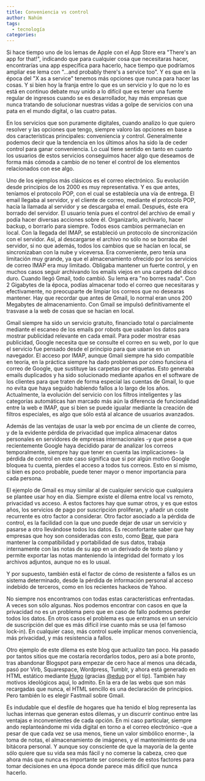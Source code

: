 ```yaml
---
title: Conveniencia vs control
author: Nahúm
tags:
  - tecnología
categories:
---
```


Si hace tiempo uno de los lemas de Apple con el App Store era "There's an app for that!", indicando que para cualquier cosa que necesitaras hacer, encontrarías una app específica para hacerlo, hace tiempo que podríamos ampliar ese lema con "...and probably there's a service too". Y es que en la época del "X as a service" tenemos más opciones que nunca para hacer las cosas. Y si bien hoy la franja entre lo que es un servicio y lo que no lo es está en continuo debate muy unido a lo difícil que es tener una fuente regular de ingresos cuando se es desarrollador, hay más empresas que nunca tratando de solucionar nuestras vidas a golpe de servicios con una pata en el mundo digital, o las cuatro patas. 

En los servicios que son puramente digitales, cuando analizo lo que quiero resolver y las opciones que tengo, siempre valoro las opciones en base a dos características principales: conveniencia y control. Generalmente podemos decir que la tendencia en los últimos años ha sido la de ceder control para ganar conveniencia. Lo cual tiene sentido en tanto en cuanto los usuarios de estos servicios conseguimos hacer algo que deseamos de forma más cómoda a cambio de no tener el control de los elementos relacionados con ese algo. 

Uno de los ejemplos más clásicos es el correo electrónico. Su evolución desde principios de los 2000 es muy representativa. Y es que antes, teníamos el protocolo POP, con el cual se establecía una vía de entrega. El email llegaba al servidor, y el cliente de correo, mediante el protocolo POP, hacía la llamada al servidor y se descargaba el email. Después, éste era borrado del servidor. El usuario tenía pues el control del archivo de email y podía hacer diversas acciones sobre él. Organizarlo, archivarlo, hacer backup, o borrarlo para siempre. Todos esos cambios permanecían en local.
Con la llegada del IMAP, se estableció un protocolo de  sincronización con el servidor. Así, al descargarse el archivo no sólo no se borraba del servidor, si no que además, todos los cambios que se hacían en local, se sincronizaban con la nube y viceversa. Era conveniente, pero tenía una limitación muy grande, ya que el almacenamiento ofrecido por los servicios de correo IMAP era muy limitado. Obligaba mantener un fuerte control, y en muchos casos seguir archivando los emails viejos en una carpeta del disco duro. Cuando llegó Gmail, todo cambió. Su lema era "no borres nada". Con 2 Gigabytes de la época, podías almacenar todo el correo que necesitaras y efectivamente, no preocuparte de limpiar los correos que no desearas mantener. Hay que recordar que antes de Gmail, lo normal eran unos 200 Megabytes de almacenamiento. Con Gmail se impulsó definitivamente el trasvase a la web de cosas que se hacían en local.

Gmail siempre ha sido un servicio gratuito, financiado total o parcialmente mediante el escaneo de los emails por robots que usaban los datos para mostrar publicidad relevante en cada email. Para poder mostrar esas publicidad, Google necesita que se consulte el correo en su web, por lo que el servicio fue pensado desde el principio para que usarse en un navegador. El acceso por IMAP, aunque Gmail siempre ha sido compatible en teoría, en la práctica siempre ha dado problemas por cómo funciona el correo de Google, que sustituye las carpetas por etiquetas. Esto generaba emails duplicados y ha sido solucionado mediante apaños en el software de los clientes para que traten de forma especial las cuentas de Gmail, lo que no evita que haya seguido habiendo fallos a lo largo de los años. Actualmente, la evolución del servicio con los filtros inteligentes y las categorías automáticas han marcado más aún la diferencia de funcionalidad entre la web e IMAP, que si bien se puede igualar mediante la creación de filtros especiales, es algo que sólo está al alcance de usuarios avanzados. 

Además de las ventajas de usar la web por encima de un cliente de correo, y de la evidente pérdida de privacidad que implica almacenar datos personales en servidores de empresas internacionales -y que pese a que recientemente Google haya decidido parar de analizar los correos temporalmente, siempre hay que tener en cuenta las implicaciones- la pérdida de control en este caso significa que si por algún motivo Google bloquea tu cuenta, pierdes el acceso a todos tus correos. Esto en sí mismo, si bien es poco probable, puede tener mayor o menor importancia para cada persona.  

El ejemplo de Gmail es muy similar al de cualquier servicio que cualquiera se plantee usar hoy en día. Siempre existe el dilema entre local vs remoto, privacidad vs acceso. A estos factores hay que sumar otros, y es que estos años, los servicios de pago por suscripción proliferan, y añadir un coste recurrente es otro factor a considerar. Otro factor asociado a la pérdida de control, es la facilidad con la que uno puede dejar de usar un servicio y pasarse a otro llevándose todos los datos. Es reconfortante saber que hay empresas que hoy son consideradas con esto, como [Bear](http://www.bear-writer.com), que para mantener la compatibilidad y portabilidad de sus datos, trabaja internamente con las notas de su app en un derivado de texto plano y permite exportar las notas manteniendo la integridad del formato y los archivos adjuntos, aunque no es lo usual. 

Y por supuesto, también está el factor de cómo de resistente a fallos es un sistema determinado, desde la pérdida de información personal al acceso indebido de terceros, como en los recientes hackeos de Yahoo. 

No siempre nos encontramos con todas estas características enfrentadas. A veces son sólo algunas. Nos podemos encontrar con casos en que la privacidad no es un problema pero que en caso de fallo podemos perder todos los datos. En otros casos el problema es que entramos en un servicio de suscripción del que es más difícil irse cuanto más se usa (el famoso lock-in). En cualquier caso, más control suele implicar menos conveniencia, más privacidad, y más resistencia a fallos. 

Otro ejemplo de este dilema es este blog que actualizo tan poco. Ha pasado por tantos sitios que me costaría recordarlos todos, pero así a bote pronto, tras abandonar Blogspot para empezar de cero hace al menos una década, pasó por Virb, Squarespace, Wordpress, Tumblr, y ahora está generado en HTML estático mediante [Hugo](https://gohugo.io) (gracias [@eduo](http://twitter.com/eduo) por el tip). También hay motivos ideológicos aquí, lo admito. En la era de las webs que son más recargadas que nunca, el HTML sencillo es una declaración de principios. Pero también lo es elegir Fastmail sobre Gmail. 

Es indudable que el desfile de hogares que ha tenido el blog representa las luchas internas que generan estos dilemas, y un discurrir continuo entre las ventajas e inconvenientes de cada opción. En mi caso particular, siempre ando replanteándome mi vida digital en torno a el correo electrónico -que a pesar de que cada vez se usa menos, tiene un valor simbólico enorme-, la toma de notas, el almacenamiento de imágenes, y el mantenimiento de una bitácora personal. Y aunque soy consciente de que la mayoría de la gente sólo quiere que su vida sea más fácil y no comerse la cabeza, creo que ahora más que nunca es importante ser consciente de estos factores para tomar decisiones en una época donde parece más difícil que nunca hacerlo.

